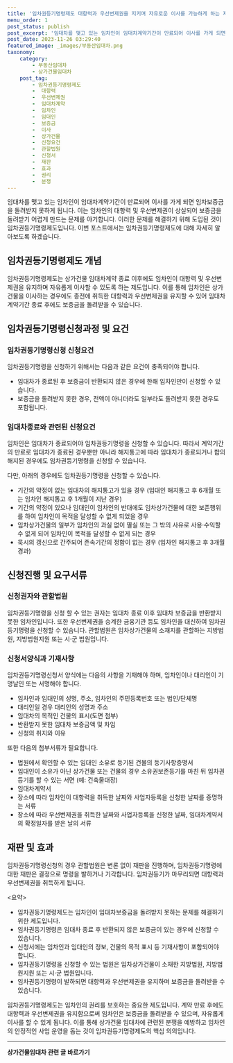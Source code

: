 ```yaml
---
title: '임차권등기명령제도 대항력과 우선변제권을 지키며 자유로운 이사를 가능하게 하는 제도'
menu_order: 1
post_status: publish
post_excerpt: '임대차를 맺고 있는 임차인이 임대차계약기간이 만료되어 이사를 가게 되면 임차보증금을 돌려받지 못하게 됩니다. 이는 임차인의 대항력 및 우선변제권이 상실되어 보증금을 돌려받기 어렵게 만드는 문제를 야기합니다. 이러한 문제를 해결하기 위해 도입된 것이 임차권등기명령제도입니다. 이번 포스트에서는 임차권등기명령제도에 대해 자세히 알아보도록 하겠습니다.'
post_date: 2023-11-26 03:29:40
featured_image: _images/부동산임대차.png
taxonomy:
    category:
        - 부동산임대차
        - 상가건물임대차
    post_tag:
        - 임차권등기명령제도
        -  대항력
        -  우선변제권
        -  임대차계약
        -  임차인
        -  임대인
        -  보증금
        -  이사
        -  상가건물
        -  신청요건
        -  관할법원
        -  신청서
        -  재판
        -  효과
        -  권리
        -  분쟁
---
```



임대차를 맺고 있는 임차인이 임대차계약기간이 만료되어 이사를 가게 되면 임차보증금을 돌려받지 못하게 됩니다. 이는 임차인의 대항력 및 우선변제권이 상실되어 보증금을 돌려받기 어렵게 만드는 문제를 야기합니다. 이러한 문제를 해결하기 위해 도입된 것이 임차권등기명령제도입니다. 이번 포스트에서는 임차권등기명령제도에 대해 자세히 알아보도록 하겠습니다.

## 임차권등기명령제도 개념

임차권등기명령제도는 상가건물 임대차계약 종료 이후에도 임차인이 대항력 및 우선변제권을 유지하며 자유롭게 이사할 수 있도록 하는 제도입니다. 이를 통해 임차인은 상가건물을 이사하는 경우에도 종전에 취득한 대항력과 우선변제권을 유지할 수 있어 임대차 계약기간 종료 후에도 보증금을 돌려받을 수 있습니다.

## 임차권등기명령신청과정 및 요건

### 임차권등기명령신청 신청요건

임차권등기명령을 신청하기 위해서는 다음과 같은 요건이 충족되어야 합니다.

- 임대차가 종료된 후 보증금이 반환되지 않은 경우에 한해 임차인만이 신청할 수 있습니다.
- 보증금을 돌려받지 못한 경우, 전액이 아니더라도 일부라도 돌려받지 못한 경우도 포함됩니다.

### 임대차종료와 관련된 신청요건

임차인은 임대차가 종료되어야 임차권등기명령을 신청할 수 있습니다. 따라서 계약기간의 만료로 임대차가 종료된 경우뿐만 아니라 해지통고에 따라 임대차가 종료되거나 합의 해지된 경우에도 임차권등기명령을 신청할 수 있습니다.

다만, 아래의 경우에도 임차권등기명령을 신청할 수 있습니다.
- 기간의 약정이 없는 임대차의 해지통고가 있을 경우 (임대인 해지통고 후 6개월 또는 임차인 해지통고 후 1개월이 지난 경우)
- 기간의 약정이 있으나 임대인이 임차인의 반대에도 임차상가건물에 대한 보존행위를 하여 임차인이 목적을 달성할 수 없게 되었을 경우
- 임차상가건물의 일부가 임차인의 과실 없이 멸실 또는 그 밖의 사유로 사용·수익할 수 없게 되어 임차인이 목적을 달성할 수 없게 되는 경우
- 묵시의 갱신으로 간주되어 존속기간의 정함이 없는 경우 (임차인 해지통고 후 3개월 경과)

## 신청진행 및 요구서류

### 신청권자와 관할법원

임차권등기명령을 신청 할 수 있는 권자는 임대차 종료 이후 임대차 보증금을 반환받지 못한 임차인입니다. 또한 우선변제권을 승계한 금융기관 등도 임차인을 대신하여 임차권등기명령을 신청할 수 있습니다. 관할법원은 임차상가건물의 소재지를 관할하는 지방법원, 지방법원지원 또는 시·군 법원입니다.

### 신청서양식과 기재사항

임차권등기명령신청서 양식에는 다음의 사항을 기재해야 하며, 임차인이나 대리인이 기명날인 또는 서명해야 합니다.

- 임차인과 임대인의 성명, 주소, 임차인의 주민등록번호 또는 법인/단체명
- 대리인일 경우 대리인의 성명과 주소
- 임대차의 목적인 건물의 표시(도면 첨부)
- 반환받지 못한 임대차 보증금액 및 차임
- 신청의 취지와 이유

또한 다음의 첨부서류가 필요합니다.

- 법원에서 확인할 수 있는 임대인 소유로 등기된 건물의 등기사항증명서
- 임대인이 소유가 아닌 상가건물 또는 건물의 경우 소유권보존등기를 마친 뒤 임차권등기를 할 수 있는 서면 (예: 건축물대장)
- 임대차계약서
- 장소에 따라 임차인이 대항력을 취득한 날짜와 사업자등록을 신청한 날짜를 증명하는 서류
- 장소에 따라 우선변제권을 취득한 날짜와 사업자등록을 신청한 날짜, 임대차계약서의 확정일자를 받은 날의 서류

## 재판 및 효과

임차권등기명령신청의 경우 관할법원은 변론 없이 재판을 진행하며, 임차권등기명령에 대한 재판은 결정으로 명령을 발하거나 기각합니다. 임차권등기가 마무리되면 대항력과 우선변제권을 취득하게 됩니다.

<요약>
- 임차권등기명령제도는 임차인이 임대차보증금을 돌려받지 못하는 문제를 해결하기 위한 제도입니다.
- 임차권등기명령은 임대차 종료 후 반환되지 않은 보증금이 있는 경우에 신청할 수 있습니다.
- 신청서에는 임차인과 임대인의 정보, 건물의 목적 표시 등 기재사항이 포함되어야 합니다.
- 임차권등기명령을 신청할 수 있는 법원은 임차상가건물이 소재한 지방법원, 지방법원지원 또는 시·군 법원입니다.
- 임차권등기명령이 발하되면 대항력과 우선변제권을 유지하며 보증금을 돌려받을 수 있습니다.

임차권등기명령제도는 임차인의 권리를 보호하는 중요한 제도입니다. 계약 만료 후에도 대항력과 우선변제권을 유지함으로써 임차인은 보증금을 돌려받을 수 있으며, 자유롭게 이사를 할 수 있게 됩니다. 이를 통해 상가건물 임대차에 관련된 분쟁을 예방하고 임차인의 안정적인 사업 운영을 돕는 것이 임차권등기명령제도의 핵심 의의입니다.
<!-- wp:separator -->
<hr class="wp-block-separator has-alpha-channel-opacity"/>
<!-- /wp:separator -->

<!-- wp:group {"backgroundColor":"base","layout":{"type":"constrained"}} -->
<div class="wp-block-group has-base-background-color has-background"><!-- wp:paragraph {"align":"center","fontSize":"medium"} -->
<p class="has-text-align-center has-large-font-size"><strong>상가건물임대차 관련 글 바로가기</strong></p>
<!-- /wp:paragraph -->


<!-- wp:latest-posts
{"categories":[{"id":22580,"count":19,"description":"","link":"https://uknowlaw.com/category/%ec%83%81%ea%b0%80%ea%b1%b4%eb%ac%bc%ec%9e%84%eb%8c%80%ec%b0%a8/","name":"상가건물임대차","slug":"상가건물임대차","taxonomy":"category","parent":0,"meta":[],"_links":{"self":[{"href":"https://uknowlaw.com/wp-json/wp/v2/categories/22580"}],"collection":[{"href":"https://uknowlaw.com/wp-json/wp/v2/categories"}],"about":[{"href":"https://uknowlaw.com/wp-json/wp/v2/taxonomies/category"}],"wp:post_type":[{"href":"https://uknowlaw.com/wp-json/wp/v2/posts?categories=22580"}],"curies":[{"name":"wp","href":"https://api.w.org/{rel}","templated":true}]}}],"postsToShow":100,"excerptLength":28,"postLayout":"grid","columns":2,"featuredImageAlign":"left","featuredImageSizeSlug":"large","fontSize":"small"} /--></div>
<!-- /wp:group -->